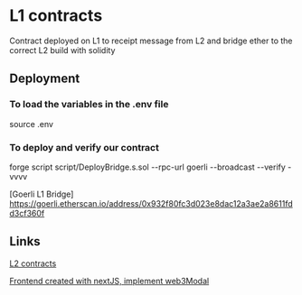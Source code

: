 # L1 contracts

Contract deployed on L1 to receipt message from L2 and bridge ether to the correct L2 build with solidity

## Deployment

### To load the variables in the .env file
source .env

### To deploy and verify our contract
forge script script/DeployBridge.s.sol --rpc-url goerli --broadcast --verify -vvvv

[Goerli L1 Bridge] https://goerli.etherscan.io/address/0x932f80fc3d023e8dac12a3ae2a8611fdd3cf360f

## Links

[L2 contracts](https://github.com/zk-bridges/contract-evm)

[Frontend created with nextJS, implement web3Modal](https://github.com/zk-bridges/frontend-evm)

